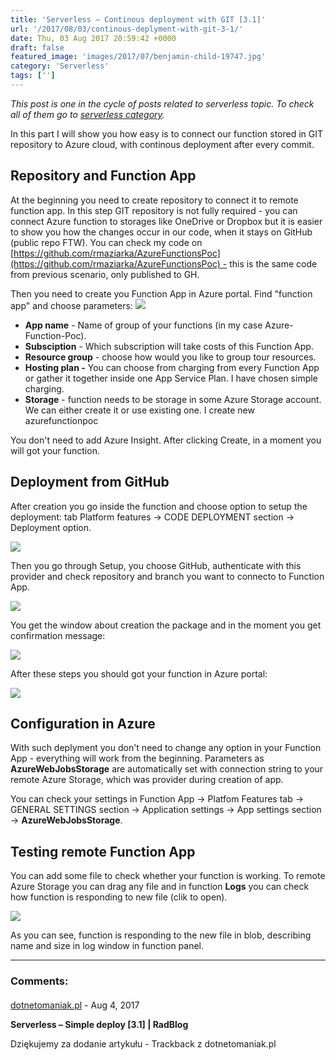 ```yaml
---
title: 'Serverless – Continous deployment with GIT [3.1]'
url: '/2017/08/03/continous-deplyment-with-git-3-1/'
date: Thu, 03 Aug 2017 20:59:42 +0000
draft: false
featured_image: 'images/2017/07/benjamin-child-19747.jpg'
category: 'Serverless'
tags: ['']
---
```


_This post is one in the cycle of posts related to serverless topic. To check all of them go to [serverless category](/category/serverless/)._

In this part I will show you how easy is to connect our function stored in GIT repository to Azure cloud, with continous deployment after every commit.

## Repository and Function App

At the beginning you need to create repository to connect it to remote function app. In this step GIT repository is not fully required - you can connect Azure function to storages like OneDrive or Dropbox but it is easier to show you how the changes occur in our code, when it stays on GitHub (public repo FTW). You can check my code on [https://github.com/rmaziarka/AzureFunctionsPoc](https://github.com/rmaziarka/AzureFunctionsPoc) - this is the same code from previous scenario, only published to GH.

Then you need to create you Function App in Azure portal. Find "function app" and choose parameters:
![](/images/2017/08/chrome_2017-08-02_22-51-00.png)

 *   **App name** - Name of group of your functions (in my case Azure-Function-Poc).
 *   **Subsciption** - Which subscription will take costs of this Function App.
 *   **Resource group** - choose how would you like to group tour resources.
 *   **Hosting plan -** You can choose from charging from every Function App or gather it together inside one App Service Plan. I have chosen simple charging.
 *   **Storage** - function needs to be storage in some Azure Storage account. We can either create it or use existing one. I create new azurefunctionpoc

You don't need to add Azure Insight. After clicking Create, in a moment you will got your function.

## Deployment from GitHub

After creation you go inside the function and choose option to setup the deployment: tab Platform features -> CODE DEPLOYMENT section -> Deployment option.

![](/images/2017/08/chrome_2017-08-02_23-07-42.png)

Then you go through Setup, you choose GitHub, authenticate with this provider and check repository and branch you want to connecto to Function App.

![](/images/2017/08/chrome_2017-08-02_23-10-22.png)
 

You get the window about creation the package and in the moment you get confirmation message:

 ![](/images/2017/08/chrome_2017-08-02_23-13-19.png)

After these steps you should got your function in Azure portal:

![](/images/2017/08/chrome_2017-08-02_23-16-03.png)

## Configuration in Azure

With such deplyment you don't need to change any option in your Function App - everything will work from the beginning. Parameters as **AzureWebJobsStorage** are automatically set with connection string to your remote Azure Storage, which was provider during creation of app.

You can check your settings in Function App -> Platfom Features tab -> GENERAL SETTINGS section -> Application settings -> App settings section -> **AzureWebJobsStorage**. 

## Testing remote Function App

You can add some file to check whether your function is working. To remote Azure Storage you can drag any file and in function **Logs** you can check how function is responding to new file (clik to open).

[![](/images/2017/08/2017-08-02_23-55-06.gif)](/images/2017/08/2017-08-02_23-55-06.gif)

As you can see, function is responding to the new file in blob, describing name and size in log window in function panel.

---
### Comments:
#### 
[dotnetomaniak.pl](http://dotnetomaniak.pl/Serverless-Simple-deploy-31-RadBlog "") - <time datetime="2017-08-03 22:00:56">Aug 4, 2017</time>

**Serverless – Simple deploy \[3.1\] | RadBlog**

Dziękujemy za dodanie artykułu - Trackback z dotnetomaniak.pl
